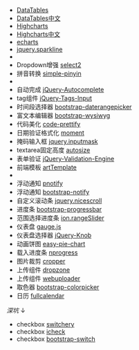 * [DataTables](https://github.com/DataTables/DataTables)
* [DataTables中文](http://dt.thxopen.com/)
* [Highcharts](https://github.com/highslide-software/highcharts.com)
* [Highcharts中文](http://www.hcharts.cn)
* [echarts](https://github.com/ecomfe/echarts)
* [jquery.sparkline](https://github.com/gwatts/jquery.sparkline)  
* 
* Dropdown增强 [select2](https://github.com/select2/select2)
* 拼音转换 [simple-pinyin](https://github.com/xuqingkuang/simple-pinyin)
*
* 自动完成 [jQuery-Autocomplete](https://github.com/devbridge/jQuery-Autocomplete)
* tag组件 [jQuery-Tags-Input](https://github.com/xoxco/jQuery-Tags-Input)
* 时间段选择器 [bootstrap-daterangepicker](https://github.com/dangrossman/bootstrap-daterangepicker)
* 富文本编辑器 [bootstrap-wysiwyg](https://github.com/mindmup/bootstrap-wysiwyg/)
* 代码美化 [code-prettify](https://github.com/google/code-prettify)
* 日期验证格式化 [moment](https://github.com/moment/moment/)
* 掩码输入框 [jquery.inputmask](https://github.com/RobinHerbots/jquery.inputmask)
* textarea固定高度 [autosize](https://github.com/jackmoore/autosize)
* 表单验证 [jQuery-Validation-Engine](https://github.com/posabsolute/jQuery-Validation-Engine)
* 前端模板 [artTemplate](https://github.com/aui/artTemplate)
* 
* 浮动通知 [pnotify](https://github.com/sciactive/pnotify)
* 浮动通知 [bootstrap-notify](https://github.com/goodybag/bootstrap-notify)
* 自定义滚动条 [jquery.nicescroll](https://github.com/inuyaksa/jquery.nicescroll)
* 进度条 [bootstrap-progressbar](https://github.com/minddust/bootstrap-progressbar)
* 范围选择进度条 [ion.rangeSlider](https://github.com/IonDen/ion.rangeSlider)
* 仪表盘 [gauge.js](https://github.com/bernii/gauge.js)
* 仪表盘选择器 [jQuery-Knob](https://github.com/aterrien/jQuery-Knob)
* 动画饼图 [easy-pie-chart](https://github.com/rendro/easy-pie-chart/)
* 载入进度条 [nprogress](https://github.com/rstacruz/nprogress)
* 图片裁剪 [cropper](https://github.com/fengyuanchen/cropper)
* 上传组件 [dropzone](https://github.com/enyo/dropzone)
* 上传组件 [webuploader](https://github.com/fex-team/webuploader)
* 取色器 [bootstrap-colorpicker](https://github.com/mjolnic/bootstrap-colorpicker)
* 日历 [fullcalendar](https://github.com/fullcalendar/fullcalendar)

_深坑_ ↓
* checkbox [switchery](https://github.com/abpetkov/switchery)
* checkbox [icheck](https://github.com/fronteed/icheck)
* checkbox [bootstrap-switch](https://github.com/nostalgiaz/bootstrap-switch)
